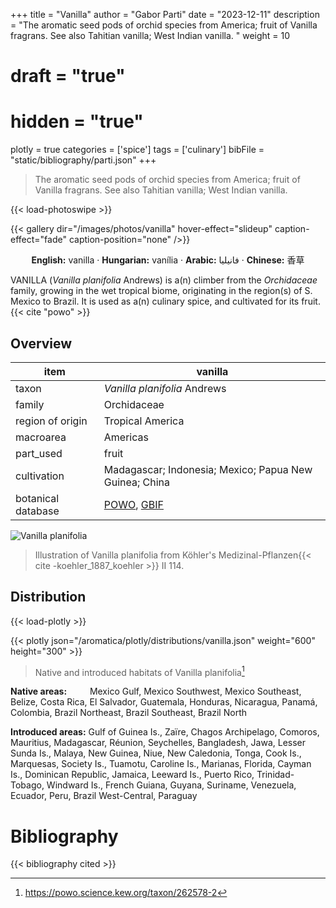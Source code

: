 +++
title = "Vanilla"
author = "Gabor Parti"
date = "2023-12-11"
description = "The aromatic seed pods of orchid species from America; fruit of Vanilla fragrans. See also Tahitian vanilla; West Indian vanilla. "
weight = 10
# draft = "true"
# hidden = "true"
plotly = true
categories = ['spice']
tags = ['culinary']
bibFile = "static/bibliography/parti.json"
+++

>The aromatic seed pods of orchid species from America; fruit of Vanilla fragrans. See also Tahitian vanilla; West Indian vanilla.  [<i class="fab fa-wikipedia-w"></i>](https://en.wikipedia.org/wiki/Vanilla)

{{< load-photoswipe >}}

{{< gallery dir="/images/photos/vanilla" hover-effect="slideup" caption-effect="fade" caption-position="none" />}}

<center>

**English:** vanilla · **Hungarian:** vanília · **Arabic:** <span class="arabic-text" dir="rtl">فانيليا</span> · **Chinese:** <span class="traditional-chinese-text">香草</span>

</center>

VANILLA (*Vanilla planifolia* Andrews) is a(n) climber from the *Orchidaceae* family, growing in the wet tropical biome, originating in the region(s) of S. Mexico to Brazil. It is used as a(n) culinary spice, and cultivated for its fruit.{{< cite "powo" >}}

## Overview

|       item       |                                             vanilla                                             |
|------------------|-------------------------------------------------------------------------------------------------|
|       taxon      |                                   *Vanilla planifolia* Andrews                                  |
|      family      |                                           Orchidaceae                                           |
| region of origin |                                         Tropical America                                        |
|     macroarea    |                                             Americas                                            |
|     part_used    |                                              fruit                                              |
|    cultivation   |                      Madagascar; Indonesia; Mexico; Papua New Guinea; China                     |
|botanical database|[POWO](https://powo.science.kew.org/taxon/262578-2), [GBIF](https://www.gbif.org/species/2803398)|

![Vanilla planifolia](/images/illustrations/vanilla.png?width=40rem "Illustration of Vanilla planifolia from Köhler's Medizinal-Pflanzen")

>Illustration of Vanilla planifolia from Köhler's Medizinal-Pflanzen{{< cite -koehler_1887_koehler >}} II 114.

## Distribution

{{< load-plotly >}}

{{< plotly json="/aromatica/plotly/distributions/vanilla.json" weight="600" height="300" >}}

>Native and introduced habitats of Vanilla planifolia[^powo]

[^powo]: https://powo.science.kew.org/taxon/262578-2

<p style="text-align:left;">

**Native areas:** &ensp; &ensp; &ensp; Mexico Gulf, Mexico Southwest, Mexico Southeast, Belize, Costa Rica, El Salvador, Guatemala, Honduras, Nicaragua, Panamá, Colombia, Brazil Northeast, Brazil Southeast, Brazil North

**Introduced areas:** Gulf of Guinea Is., Zaïre, Chagos Archipelago, Comoros, Mauritius, Madagascar, Réunion, Seychelles, Bangladesh, Jawa, Lesser Sunda Is., Malaya, New Guinea, Niue, New Caledonia, Tonga, Cook Is., Marquesas, Society Is., Tuamotu, Caroline Is., Marianas, Florida, Cayman Is., Dominican Republic, Jamaica, Leeward Is., Puerto Rico, Trinidad-Tobago, Windward Is., French Guiana, Guyana, Suriname, Venezuela, Ecuador, Peru, Brazil West-Central, Paraguay

</p>



# Bibliography

{{< bibliography cited >}}

